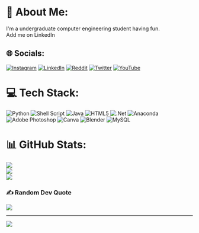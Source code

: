 # 💫 About Me:
I'm a undergraduate computer engineering student having fun.<br>Add me on LinkedIn


## 🌐 Socials:
[![Instagram](https://img.shields.io/badge/Instagram-%23E4405F.svg?logo=Instagram&logoColor=white)](https://instagram.com/ongunguvenc) [![LinkedIn](https://img.shields.io/badge/LinkedIn-%230077B5.svg?logo=linkedin&logoColor=white)](https://linkedin.com/in/ongunguvenc) [![Reddit](https://img.shields.io/badge/Reddit-%23FF4500.svg?logo=Reddit&logoColor=white)](https://reddit.com/user/ongunguvenc) [![Twitter](https://img.shields.io/badge/Twitter-%231DA1F2.svg?logo=Twitter&logoColor=white)](https://twitter.com/ongunguvenc) [![YouTube](https://img.shields.io/badge/YouTube-%23FF0000.svg?logo=YouTube&logoColor=white)](https://youtube.com/c/ongunguvenc) 

# 💻 Tech Stack:
![Python](https://img.shields.io/badge/python-3670A0?style=for-the-badge&logo=python&logoColor=ffdd54) ![Shell Script](https://img.shields.io/badge/shell_script-%23121011.svg?style=for-the-badge&logo=gnu-bash&logoColor=white) ![Java](https://img.shields.io/badge/java-%23ED8B00.svg?style=for-the-badge&logo=java&logoColor=white) ![HTML5](https://img.shields.io/badge/html5-%23E34F26.svg?style=for-the-badge&logo=html5&logoColor=white) ![.Net](https://img.shields.io/badge/.NET-5C2D91?style=for-the-badge&logo=.net&logoColor=white) ![Anaconda](https://img.shields.io/badge/Anaconda-%2344A833.svg?style=for-the-badge&logo=anaconda&logoColor=white) ![Adobe Photoshop](https://img.shields.io/badge/adobephotoshop-%2331A8FF.svg?style=for-the-badge&logo=adobephotoshop&logoColor=white) ![Canva](https://img.shields.io/badge/Canva-%2300C4CC.svg?style=for-the-badge&logo=Canva&logoColor=white) ![Blender](https://img.shields.io/badge/blender-%23F5792A.svg?style=for-the-badge&logo=blender&logoColor=white) ![MySQL](https://img.shields.io/badge/mysql-%2300f.svg?style=for-the-badge&logo=mysql&logoColor=white)
# 📊 GitHub Stats:
![](https://github-readme-stats.vercel.app/api?username=ongunguvenc&theme=dark&hide_border=false&include_all_commits=false&count_private=false)<br/>
![](https://github-readme-streak-stats.herokuapp.com/?user=ongunguvenc&theme=dark&hide_border=false)<br/>
![](https://github-readme-stats.vercel.app/api/top-langs/?username=ongunguvenc&theme=dark&hide_border=false&include_all_commits=false&count_private=false&layout=compact)

### ✍️ Random Dev Quote
![](https://quotes-github-readme.vercel.app/api?type=horizontal&theme=merko)

---
[![](https://visitcount.itsvg.in/api?id=ongunguvenc&icon=8&color=2)](https://visitcount.itsvg.in)

<!-- Proudly created with GPRM ( https://gprm.itsvg.in ) -->
